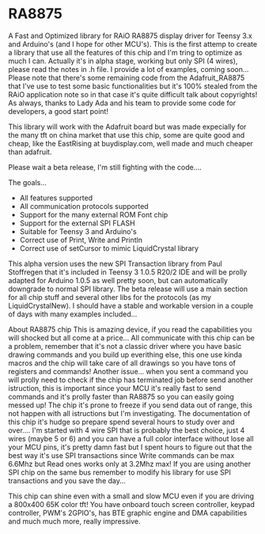 RA8875
======

A Fast and Optimized library for RAiO RA8875 display driver for Teensy 3.x and Arduino's (and I hope for other MCU's).
This is the first attemp to create a library that use all the features of this chip and I'm tring to optimize as much I can.
Actually it's in alpha stage, working but only SPI (4 wires), please read the notes in .h file.
I provide a lot of examples, coming soon...
Please note that there's some remaining code from the Adafruit_RA8875 that I've use to test some basic functionalities but it's 100%
stealed from the RAiO application note so in that case it's quite difficult talk about copyrights!
As always, thanks to Lady Ada and his team to provide some code for developers, a good start point!

This library will work with the Adafruit board but was made expecially for the many tft on china market that use this chip, some are quite good and cheap, like
the EastRising at buydisplay.com, well made and much cheaper than adafruit.

Please wait a beta release, I'm still fighting with the code....

  The goals...
  
  - All features supported
  - All communication protocols supported
  - Support for the many external ROM Font chip
  - Support for the external SPI FLASH
  - Suitable for Teensy 3 and Arduino's
  - Correct use of Print, Write and Println
  - Correct use of setCursor to mimic LiquidCrystal library

This alpha version uses the new SPI Transaction library from Paul Stoffregen that it's included in Teensy 3 1.0.5 R20/2 IDE and will be prolly adapted for Arduino 1.0.5 as well pretty soon, but can automatically downgrade to normal SPI library.
The beta release will use a main section for all chip stuff and several other libs for the protocols (as my LiquidCrystalNew).
I should have a stable and workable version in a couple of days with many examples included...


About RA8875 chip
This is amazing device, if you read the capabilities you will shocked but all come at a price...
All communicate with this chip can be a problem, remember that it's not a classic driver where you have basic drawing commands and you build up everithing else, this one use kinda macros and the chip will take care of all drawings so you have tons of registers and commands! 
Another issue... when you sent a command you will prolly need to check if the chip has terminated job before send another istruction, this is important since your MCU it's really fast to send commands and it's prolly faster than RA8875 so you can easily going messed up! 
The chip it's prone to freeze if you send data out of range, this not happen with all istructions but I'm investigating.
The documentation of this chip it's hudge so prepare spend several hours to study over and over....
I'm started with 4 wire SPI that is probably the best choice, just 4 wires (maybe 5 or 6) and you can have a full color interface without lose all your MCU pins, it's pretty damn fast but I spent hours to figure out that the best way it's use SPI transactions since Write commands can be max 6.6Mhz but Read ones works only at 3.2Mhz max! If you are using another SPI chip on the same bus remember to modify his library for use SPI transactions and you save the day...

This chip can shine even with a small and slow MCU even if you are driving a 800x400 65K color tft!
You have onboard touch screen controller, keypad controller, PWM's 2GPIO's, has BTE graphic engine and DMA capabilities and much much more, really impressive.

